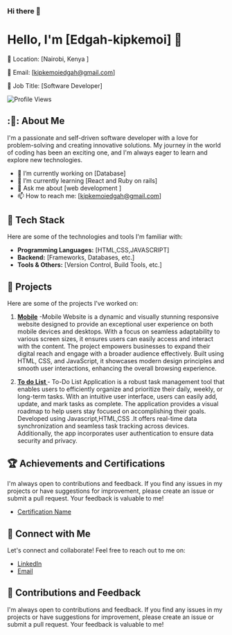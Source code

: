 ### Hi there 👋
# Hello, I'm [Edgah-kipkemoi] :wave:

📍 Location: [Nairobi, Kenya ]

📧 Email: [kipkemoiedgah@gmail.com]

💼 Job Title: [Software Developer]

![Profile Views](https://komarev.com/ghpvc/?username=Edgah-kipkemoi&color=brightgreen)

## :🐼: About Me

I'm a passionate and self-driven software developer with a love for problem-solving and creating innovative solutions. My journey in the world of coding has been an exciting one, and I'm always eager to learn and explore new technologies.

- :telescope: I’m currently working on [Database]
- :seedling: I’m currently learning [React and Ruby on rails]
- :speech_balloon: Ask me about [web development ]
- :mailbox: How to reach me: [kipkemoiedgah@gmail.com]

## :rocket: Tech Stack

Here are some of the technologies and tools I'm familiar with:

- **Programming Languages:** [HTML,CSS,JAVASCRIPT]
- **Backend:** [Frameworks, Databases, etc.]
- **Tools & Others:** [Version Control, Build Tools, etc.]

## 🚧 Projects

Here are some of the projects I've worked on:

1. **[Mobile](https://github.com/Edgahkipkemoi/mobile.git)** -Mobile Website is a dynamic and visually stunning responsive website designed to provide an exceptional user experience on both mobile devices and desktops. With a focus on seamless adaptability to various screen sizes, it ensures users can easily access and interact with the content. The project empowers businesses to expand their digital reach and engage with a broader audience effectively. Built using HTML, CSS, and JavaScript, it showcases modern design principles and smooth user interactions, enhancing the overall browsing experience.

2. **[To do List ](https://github.com/Edgahkipkemoi/To-do-list.git)** - To-Do List Application is a robust task management tool that enables users to efficiently organize and prioritize their daily, weekly, or long-term tasks. With an intuitive user interface, users can easily add, update, and mark tasks as complete. The application provides a visual roadmap to help users stay focused on accomplishing their goals. Developed using Javascript,HTML,CSS .It offers real-time data synchronization and seamless task tracking across devices. Additionally, the app incorporates user authentication to ensure data security and privacy.



## :trophy: Achievements and Certifications
I'm always open to contributions and feedback. If you find any issues in my projects or have suggestions for improvement, please create an issue or submit a pull request. Your feedback is valuable to me!


- [Certification Name](credential.net/fcbfe2fa-b126-4714-95a0-430fd90f9bb8#gs.3q9c51)


## :handshake: Connect with Me

Let's connect and collaborate! Feel free to reach out to me on:

- [LinkedIn](www.linkedin.com/in/edgah-kipkemoi-3797b8257)
- [Email ](kipkemoiedgah@gmail.com)

## :pray: Contributions and Feedback
I'm always open to contributions and feedback. If you find any issues in my projects or have suggestions for improvement, please create an issue or submit a pull request. Your feedback is valuable to me!

